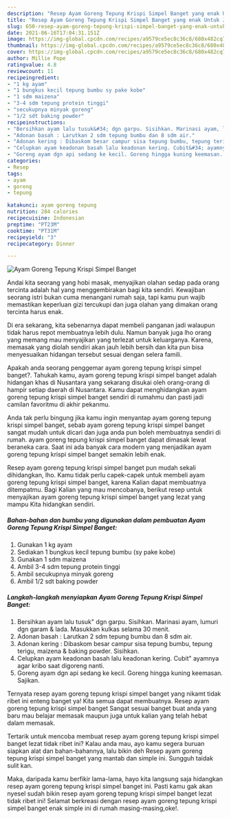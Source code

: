 ```yaml
---
description: "Resep Ayam Goreng Tepung Krispi Simpel Banget yang enak Untuk Jualan"
title: "Resep Ayam Goreng Tepung Krispi Simpel Banget yang enak Untuk Jualan"
slug: 650-resep-ayam-goreng-tepung-krispi-simpel-banget-yang-enak-untuk-jualan
date: 2021-06-16T17:04:31.151Z
image: https://img-global.cpcdn.com/recipes/a9579ce5ec8c36c8/680x482cq70/ayam-goreng-tepung-krispi-simpel-banget-foto-resep-utama.jpg
thumbnail: https://img-global.cpcdn.com/recipes/a9579ce5ec8c36c8/680x482cq70/ayam-goreng-tepung-krispi-simpel-banget-foto-resep-utama.jpg
cover: https://img-global.cpcdn.com/recipes/a9579ce5ec8c36c8/680x482cq70/ayam-goreng-tepung-krispi-simpel-banget-foto-resep-utama.jpg
author: Millie Pope
ratingvalue: 4.8
reviewcount: 11
recipeingredient:
- "1 kg ayam"
- "1 bungkus kecil tepung bumbu sy pake kobe"
- "1 sdm maizena"
- "3-4 sdm tepung protein tinggi"
- "secukupnya minyak goreng"
- "1/2 sdt baking powder"
recipeinstructions:
- "Bersihkan ayam lalu tusuk&#34; dgn garpu. Sisihkan. Marinasi ayam, lumuri dgn garam &amp; lada. Masukkan kulkas selama 30 menit."
- "Adonan basah : Larutkan 2 sdm tepung bumbu dan 8 sdm air."
- "Adonan kering : Dibaskom besar campur sisa tepung bumbu, tepung terigu, maizena &amp; baking powder. Sisihkan."
- "Celupkan ayam keadonan basah lalu keadonan kering. Cubit&#34; ayamnya agar kribo saat digoreng nanti."
- "Goreng ayam dgn api sedang ke kecil. Goreng hingga kuning keemasan. Sajikan."
categories:
- Resep
tags:
- ayam
- goreng
- tepung

katakunci: ayam goreng tepung 
nutrition: 284 calories
recipecuisine: Indonesian
preptime: "PT23M"
cooktime: "PT31M"
recipeyield: "3"
recipecategory: Dinner

---
```



![Ayam Goreng Tepung Krispi Simpel Banget](https://img-global.cpcdn.com/recipes/a9579ce5ec8c36c8/680x482cq70/ayam-goreng-tepung-krispi-simpel-banget-foto-resep-utama.jpg)

Andai kita seorang yang hobi masak, menyajikan olahan sedap pada orang tercinta adalah hal yang menggembirakan bagi kita sendiri. Kewajiban seorang istri bukan cuma menangani rumah saja, tapi kamu pun wajib memastikan keperluan gizi tercukupi dan juga olahan yang dimakan orang tercinta harus enak.

Di era  sekarang, kita sebenarnya dapat membeli panganan jadi walaupun tidak harus repot membuatnya lebih dulu. Namun banyak juga lho orang yang memang mau menyajikan yang terlezat untuk keluarganya. Karena, memasak yang diolah sendiri akan jauh lebih bersih dan kita pun bisa menyesuaikan hidangan tersebut sesuai dengan selera famili. 



Apakah anda seorang penggemar ayam goreng tepung krispi simpel banget?. Tahukah kamu, ayam goreng tepung krispi simpel banget adalah hidangan khas di Nusantara yang sekarang disukai oleh orang-orang di hampir setiap daerah di Nusantara. Kamu dapat menghidangkan ayam goreng tepung krispi simpel banget sendiri di rumahmu dan pasti jadi camilan favoritmu di akhir pekanmu.

Anda tak perlu bingung jika kamu ingin menyantap ayam goreng tepung krispi simpel banget, sebab ayam goreng tepung krispi simpel banget sangat mudah untuk dicari dan juga anda pun boleh membuatnya sendiri di rumah. ayam goreng tepung krispi simpel banget dapat dimasak lewat beraneka cara. Saat ini ada banyak cara modern yang menjadikan ayam goreng tepung krispi simpel banget semakin lebih enak.

Resep ayam goreng tepung krispi simpel banget pun mudah sekali dihidangkan, lho. Kamu tidak perlu capek-capek untuk membeli ayam goreng tepung krispi simpel banget, karena Kalian dapat membuatnya ditempatmu. Bagi Kalian yang mau mencobanya, berikut resep untuk menyajikan ayam goreng tepung krispi simpel banget yang lezat yang mampu Kita hidangkan sendiri.

<!--inarticleads1-->

##### Bahan-bahan dan bumbu yang digunakan dalam pembuatan Ayam Goreng Tepung Krispi Simpel Banget:

1. Gunakan 1 kg ayam
1. Sediakan 1 bungkus kecil tepung bumbu (sy pake kobe)
1. Gunakan 1 sdm maizena
1. Ambil 3-4 sdm tepung protein tinggi
1. Ambil secukupnya minyak goreng
1. Ambil 1/2 sdt baking powder




<!--inarticleads2-->

##### Langkah-langkah menyiapkan Ayam Goreng Tepung Krispi Simpel Banget:

1. Bersihkan ayam lalu tusuk&#34; dgn garpu. Sisihkan. Marinasi ayam, lumuri dgn garam &amp; lada. Masukkan kulkas selama 30 menit.
1. Adonan basah : Larutkan 2 sdm tepung bumbu dan 8 sdm air.
1. Adonan kering : Dibaskom besar campur sisa tepung bumbu, tepung terigu, maizena &amp; baking powder. Sisihkan.
1. Celupkan ayam keadonan basah lalu keadonan kering. Cubit&#34; ayamnya agar kribo saat digoreng nanti.
1. Goreng ayam dgn api sedang ke kecil. Goreng hingga kuning keemasan. Sajikan.




Ternyata resep ayam goreng tepung krispi simpel banget yang nikamt tidak ribet ini enteng banget ya! Kita semua dapat membuatnya. Resep ayam goreng tepung krispi simpel banget Sangat sesuai banget buat anda yang baru mau belajar memasak maupun juga untuk kalian yang telah hebat dalam memasak.

Tertarik untuk mencoba membuat resep ayam goreng tepung krispi simpel banget lezat tidak ribet ini? Kalau anda mau, ayo kamu segera buruan siapkan alat dan bahan-bahannya, lalu bikin deh Resep ayam goreng tepung krispi simpel banget yang mantab dan simple ini. Sungguh taidak sulit kan. 

Maka, daripada kamu berfikir lama-lama, hayo kita langsung saja hidangkan resep ayam goreng tepung krispi simpel banget ini. Pasti kamu gak akan nyesel sudah bikin resep ayam goreng tepung krispi simpel banget lezat tidak ribet ini! Selamat berkreasi dengan resep ayam goreng tepung krispi simpel banget enak simple ini di rumah masing-masing,oke!.

